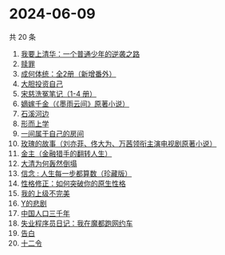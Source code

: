# 2024-06-09

共 20 条

<!-- BEGIN WEREAD -->
<!-- 最后更新时间 2024-06-09 02:01:02 +0800 -->
1. [我要上清华：一个普通少年的逆袭之路](https://weread.qq.com/web/bookDetail/98a32cb0813ab8e90g013b33)
1. [赎罪](https://weread.qq.com/web/bookDetail/52b32c30813ab8e37g0173ea)
1. [成何体统：全2册（新增番外）](https://weread.qq.com/web/bookDetail/e19325a0813ab6fefg010a1c)
1. [大胆投资自己](https://weread.qq.com/web/bookDetail/a6732090813ab7c0dg016294)
1. [宋慈洗冤笔记（1-4 册）](https://weread.qq.com/web/bookDetail/bea326d0813ab7fcag016618)
1. [嫡嫁千金（《墨雨云间》原著小说）](https://weread.qq.com/web/bookDetail/e4b325506e6660fe4bd6750)
1. [石溪河边](https://weread.qq.com/web/bookDetail/72532ba0813ab8ddfg010058)
1. [形而上学](https://weread.qq.com/web/bookDetail/b7f325a0813ab80bbg01315e)
1. [一间属于自己的房间](https://weread.qq.com/web/bookDetail/aa0327a0813ab8e07g013eb2)
1. [玫瑰的故事（刘亦菲、佟大为、万茜领衔主演电视剧原著小说）](https://weread.qq.com/web/bookDetail/37f32de072162e8c37f269b)
1. [金主（金融猎手的翻转人生）](https://weread.qq.com/web/bookDetail/e1732f70813ab8e15g014f2c)
1. [大清为何轰然倒塌](https://weread.qq.com/web/bookDetail/45e32a60813ab8dfag0107ed)
1. [信念 : 人生每一步都算数（珍藏版）](https://weread.qq.com/web/bookDetail/9e1326b0813ab8736g0119ec)
1. [性格修正：如何突破你的原生性格](https://weread.qq.com/web/bookDetail/f9d321b0813ab6c6cg011882)
1. [我的上级不完美](https://weread.qq.com/web/bookDetail/c6c32e40813ab8df4g0116c5)
1. [Y的悲剧](https://weread.qq.com/web/bookDetail/3e132e20813ab8e37g0193f4)
1. [中国人口三千年](https://weread.qq.com/web/bookDetail/8f6324f0813ab8de6g0123bd)
1. [失业程序员日记：我在魔都跑网约车](https://weread.qq.com/web/bookDetail/80432950813ab8e38g013445)
1. [告白](https://weread.qq.com/web/bookDetail/5b63248071c3a8c45b67987)
1. [十二令](https://weread.qq.com/web/bookDetail/1d232b80813ab8dedg012bc5)
<!-- END WEREAD -->